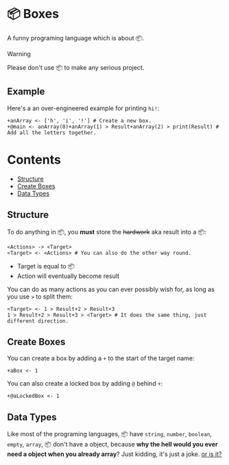 # 📦 Boxes
A funny programing language which is about 📦.

> [!WARNING]
> Please don't use 📦 to make any serious project.

## Example
Here's a an over-engineered example for printing `hi!`:
```
+anArray <- ['h', 'i', '!'] # Create a new box.
+@main <- anArray(0)+anArray(1) > Result+anArray(2) > print(Result) # Add all the letters together.
```

# Contents
* [Structure](#structure)
* [Create Boxes](#create-boxes)
* [Data Types](#data-types)

## Structure
To do anything in 📦, you **must** store the ~~hardwork~~ aka result into a 📦:
```
<Actions> -> <Target>
<Target> <- <Actions> # You can also do the other way round.
```
* Target is equal to 📦
* Action will eventually become result

You can do as many actions as you can ever possibly wish for, as long as you use `>` to split them:
```
<Target> <- 1 > Result+2 > Result+3
1 > Result+2 > Result+3 > <Target> # It does the same thing, just different direction.
```

## Create Boxes
You can create a box by adding a `+` to the start of the target name:
```
+aBox <- 1
```
You can also create a locked box by adding `@` behind `+`:
```
+@aLockedBox <- 1
```

## Data Types
Like most of the programing languages, 📦 have `string`, `number`, `boolean`, `empty`, `array`, 📦 don't have a object, because **why the hell would you ever need a object when you already array**? Just kidding, it's just a joke. [or is it?](https://youtu.be/TN25ghkfgQA?si=4LEfLodD4PVCsSpI&t=2)

